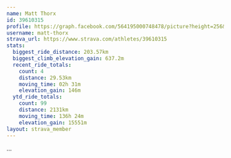 ```yaml
---
name: Matt Thorx
id: 39610315
profile: https://graph.facebook.com/564195000748478/picture?height=256&width=256
username: matt-thorx
strava_url: https://www.strava.com/athletes/39610315
stats:
  biggest_ride_distance: 203.57km
  biggest_climb_elevation_gain: 637.2m
  recent_ride_totals:
    count: 4
    distance: 29.53km
    moving_time: 02h 31m
    elevation_gain: 146m
  ytd_ride_totals:
    count: 99
    distance: 2131km
    moving_time: 136h 24m
    elevation_gain: 15551m
layout: strava_member
--- 
```

...
